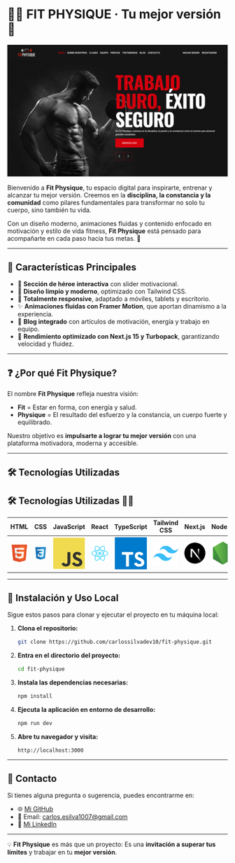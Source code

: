# 🏋️‍♂️ FIT PHYSIQUE · Tu mejor versión 💪

[![FIT PHYSIQUE](./public/image-preview.png)](https://fit-physique-phi.vercel.app/)

Bienvenido a **Fit Physique**, tu espacio digital para inspirarte, entrenar y alcanzar tu mejor versión.
Creemos en la **disciplina, la constancia y la comunidad** como pilares fundamentales para transformar no solo tu cuerpo, sino también tu vida.

Con un diseño moderno, animaciones fluidas y contenido enfocado en motivación y estilo de vida fitness, **Fit Physique** está pensado para acompañarte en cada paso hacia tus metas. 🚀

---

## 🌟 Características Principales

- 🏃 **Sección de héroe interactiva** con slider motivacional.
- 🎨 **Diseño limpio y moderno**, optimizado con Tailwind CSS.
- 📱 **Totalmente responsive**, adaptado a móviles, tablets y escritorio.
- ✨ **Animaciones fluidas con Framer Motion**, que aportan dinamismo a la experiencia.
- 📖 **Blog integrado** con artículos de motivación, energía y trabajo en equipo.
- 🚀 **Rendimiento optimizado con Next.js 15 y Turbopack**, garantizando velocidad y fluidez.

---

## ❓ ¿Por qué Fit Physique?

El nombre **Fit Physique** refleja nuestra visión:

- **Fit** = Estar en forma, con energía y salud.
- **Physique** = El resultado del esfuerzo y la constancia, un cuerpo fuerte y equilibrado.

Nuestro objetivo es **impulsarte a lograr tu mejor versión** con una plataforma motivadora, moderna y accesible.

---

## 🛠️ Tecnologías Utilizadas

## 🛠️ Tecnologías Utilizadas 👨‍💻

| HTML | CSS | JavaScript | React | TypeScript | Tailwind CSS | Next.js | Node.js | ESLint |
|------|-----|------------|--------|-------------|---------------|--------|---------|--------|
| ![HTML](https://raw.githubusercontent.com/devicons/devicon/master/icons/html5/html5-original.svg) | ![CSS](https://raw.githubusercontent.com/devicons/devicon/master/icons/css3/css3-original.svg) | ![JavaScript](https://raw.githubusercontent.com/devicons/devicon/master/icons/javascript/javascript-original.svg) | ![React](https://raw.githubusercontent.com/devicons/devicon/master/icons/react/react-original.svg) | ![TypeScript](https://raw.githubusercontent.com/devicons/devicon/master/icons/typescript/typescript-original.svg) | ![TailwindCSS](https://raw.githubusercontent.com/devicons/devicon/master/icons/tailwindcss/tailwindcss-original.svg) | ![Next.js](https://raw.githubusercontent.com/devicons/devicon/master/icons/nextjs/nextjs-original.svg) | ![Node.js](https://raw.githubusercontent.com/devicons/devicon/master/icons/nodejs/nodejs-original.svg) | ![ESLint](https://raw.githubusercontent.com/devicons/devicon/master/icons/eslint/eslint-original.svg) |

---

## 🚀 Instalación y Uso Local

Sigue estos pasos para clonar y ejecutar el proyecto en tu máquina local:

1. **Clona el repositorio:**
   ```bash
   git clone https://github.com/carlossilvadev10/fit-physique.git
   ```

2. **Entra en el directorio del proyecto:**

   ```bash
   cd fit-physique
   ```

3. **Instala las dependencias necesarias:**

   ```bash
   npm install
   ```

4. **Ejecuta la aplicación en entorno de desarrollo:**

   ```bash
   npm run dev
   ```

5. **Abre tu navegador y visita:**

   ```bash
   http://localhost:3000
   ```

---

## 📩 Contacto

Si tienes alguna pregunta o sugerencia, puedes encontrarme en:

- 🌐 [Mi GitHub](https://github.com/carlossilvadev10)
- 📧 Email: [carlos.esilva1007@gmail.com](mailto:carlos.esilva1007@gmail.com)
- 💼 [Mi LinkedIn](https://www.linkedin.com/in/carlos-eduardo-silva-bustamante-b6084528b?utm_source=share&utm_campaign=share_via&utm_content=profile&utm_medium=android_app)

---

💡 **Fit Physique** es más que un proyecto: Es una **invitación a superar tus límites** y trabajar en tu **mejor versión**.